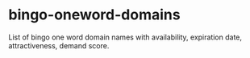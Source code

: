 # bingo-oneword-domains
List of bingo one word domain names with availability, expiration date, attractiveness, demand score.
